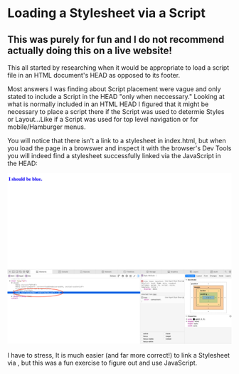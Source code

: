 # Loading a Stylesheet via a Script

## This was purely for fun and I do not recommend actually doing this on a live website!

This all started by researching when it would be appropriate to load a script file in an HTML document's HEAD as opposed to its footer.

Most answers I was finding about Script placement were vague and only stated to include a Script in the HEAD "only when neccessary." Looking at what is normally included in an HTML HEAD I figured that it might be necessary to place a script there if the Script was used to determie Styles or Layout...Like if a Script was used for top level navigation or for mobile/Hamburger menus.

You will notice that there isn't a link to a stylesheet in index.html, but when you load the page in a browswer and inspect it with the browser's Dev Tools you will indeed find a stylesheet successfully linked via the JavaScript in the HEAD:

![screenshot of index.html with Dev Tools](images/dev-tools-inspect.jpg)

I have to stress, It is much easier (and far more correct!) to link a Stylesheet via 
<code><link rel="stylesheet" href="styles.css"></code>, but this was a fun exercise to figure out and use JavaScript.


